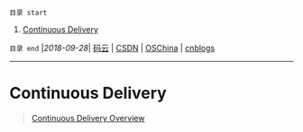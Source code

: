 `目录 start`
 
1. [Continuous Delivery](#continuous-delivery)

`目录 end` |_2018-09-28_| [码云](https://gitee.com/gin9) | [CSDN](http://blog.csdn.net/kcp606) | [OSChina](https://my.oschina.net/kcp1104) | [cnblogs](http://www.cnblogs.com/kuangcp)
****************************************
# Continuous Delivery
> [Continuous Delivery Overview](https://github.com/mockito/mockito/wiki/Continuous-Delivery-Overview)

